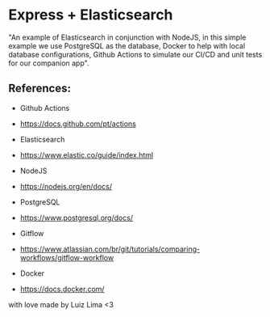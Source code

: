 # Express + Elasticsearch

"An example of Elasticsearch in conjunction with NodeJS, in this simple example we use PostgreSQL as the database, Docker to help with local database configurations, Github Actions to simulate our CI/CD and unit tests for our companion app".

## References:

* Github Actions
- https://docs.github.com/pt/actions

* Elasticsearch
- https://www.elastic.co/guide/index.html

* NodeJS
- https://nodejs.org/en/docs/

* PostgreSQL
- https://www.postgresql.org/docs/

* Gitflow
- https://www.atlassian.com/br/git/tutorials/comparing-workflows/gitflow-workflow

* Docker
- https://docs.docker.com/

with love made by Luiz Lima <3